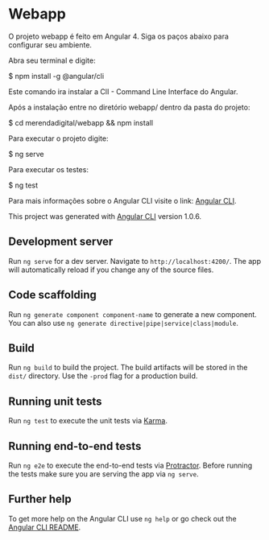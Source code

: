 # Webapp

O projeto webapp é feito em Angular 4. Siga os paços abaixo para configurar seu ambiente.

Abra seu terminal e digite:

$ npm install -g @angular/cli

Este comando ira instalar a ClI - Command Line Interface do Angular.

Após a instalação entre no diretório webapp/ dentro da pasta do projeto:

$ cd merendadigital/webapp && npm install

Para executar o projeto digite:

$ ng serve

Para executar os testes:

$ ng test


Para mais informações sobre o Angular CLI visite o link: 
[Angular CLI](https://github.com/angular/angular-cli).

This project was generated with [Angular CLI](https://github.com/angular/angular-cli) version 1.0.6.

## Development server

Run `ng serve` for a dev server. Navigate to `http://localhost:4200/`. The app will automatically reload if you change any of the source files.

## Code scaffolding

Run `ng generate component component-name` to generate a new component. You can also use `ng generate directive|pipe|service|class|module`.

## Build

Run `ng build` to build the project. The build artifacts will be stored in the `dist/` directory. Use the `-prod` flag for a production build.

## Running unit tests

Run `ng test` to execute the unit tests via [Karma](https://karma-runner.github.io).

## Running end-to-end tests

Run `ng e2e` to execute the end-to-end tests via [Protractor](http://www.protractortest.org/).
Before running the tests make sure you are serving the app via `ng serve`.

## Further help

To get more help on the Angular CLI use `ng help` or go check out the [Angular CLI README](https://github.com/angular/angular-cli/blob/master/README.md).
